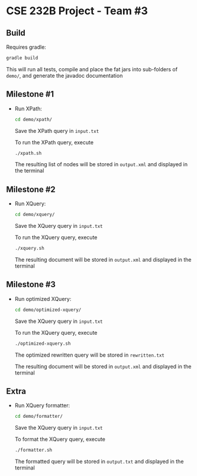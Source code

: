# CSE 232B Project - Team \#3

## Build

Requires gradle:
```bash
gradle build
```

This will run all tests, compile and place the fat jars into sub-folders of ```demo/```, and generate the javadoc documentation

## Milestone \#1

* Run XPath:
  ```bash
  cd demo/xpath/
  ```
  Save the XPath query in ```input.txt```

  To run the XPath query, execute
  ```bash
  ./xpath.sh
  ```
  The resulting list of nodes will be stored in ```output.xml``` and displayed in the terminal

## Milestone \#2

* Run XQuery:
  ```bash
  cd demo/xquery/
  ```
  Save the XQuery query in ```input.txt```

  To run the XQuery query, execute
  ```bash
  ./xquery.sh
  ```
  The resulting document will be stored in ```output.xml``` and displayed in the terminal

## Milestone \#3

* Run optimized XQuery:
  ```bash
  cd demo/optimized-xquery/
  ```
  Save the XQuery query in ```input.txt```

  To run the XQuery query, execute
  ```bash
  ./optimized-xquery.sh
  ```
  The optimized rewritten query will be stored in ```rewritten.txt```
  
  The resulting document will be stored in ```output.xml``` and displayed in the terminal

## Extra

* Run XQuery formatter:
  ```bash
  cd demo/formatter/
  ```
  Save the XQuery query in ```input.txt```

  To format the XQuery query, execute
  ```bash
  ./formatter.sh
  ```
  The formatted query will be stored in ```output.txt``` and displayed in the terminal
